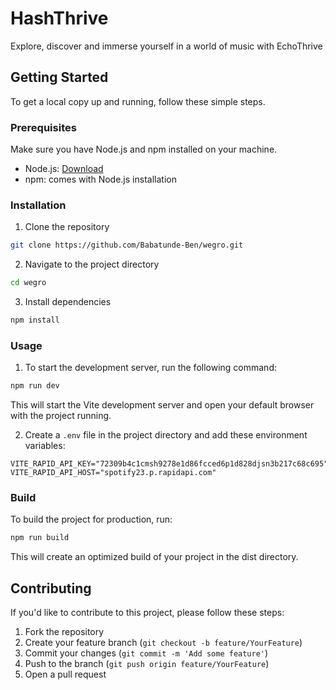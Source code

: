# HashThrive

Explore, discover and immerse yourself in a world of music with EchoThrive

## Getting Started

To get a local copy up and running, follow these simple steps.

### Prerequisites

Make sure you have Node.js and npm installed on your machine.

- Node.js: [Download](https://nodejs.org/)
- npm: comes with Node.js installation

### Installation

1. Clone the repository

```bash
git clone https://github.com/Babatunde-Ben/wegro.git
```

2. Navigate to the project directory

```bash
cd wegro
```

3. Install dependencies

```bash
npm install
```

### Usage

1. To start the development server, run the following command:

```bash
npm run dev
```

This will start the Vite development server and open your default browser with the project running.

2. Create a `.env` file in the project directory and add these environment variables:

```
VITE_RAPID_API_KEY="72309b4c1cmsh9278e1d86fcced6p1d828djsn3b217c68c695"
VITE_RAPID_API_HOST="spotify23.p.rapidapi.com"
```

### Build

To build the project for production, run:

```bash
npm run build
```

This will create an optimized build of your project in the dist directory.

## Contributing

If you'd like to contribute to this project, please follow these steps:

1. Fork the repository
2. Create your feature branch (`git checkout -b feature/YourFeature`)
3. Commit your changes (`git commit -m 'Add some feature'`)
4. Push to the branch (`git push origin feature/YourFeature`)
5. Open a pull request
